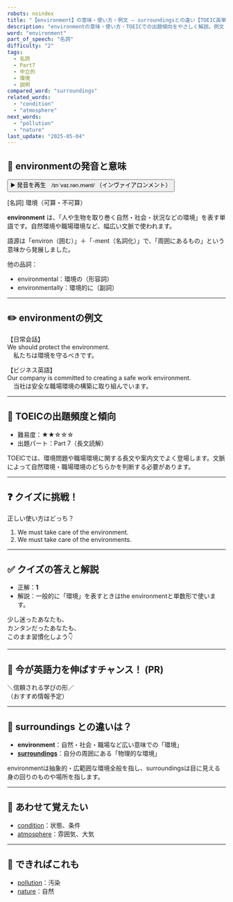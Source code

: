 ```yaml
---
robots: noindex
title: "【environment】の意味・使い方・例文 ― surroundingsとの違い【TOEIC英単語】"
description: "environmentの意味・使い方・TOEICでの出題傾向をやさしく解説。例文・クイズ付きでsurroundingsとの違いもわかりやすく学べます。"
word: "environment"
part_of_speech: "名詞"
difficulty: "2"
tags:
  - 名詞
  - Part7
  - 中立的
  - 環境
  - 説明
compared_word: "surroundings"
related_words:
  - "condition"
  - "atmosphere"
next_words:
  - "pollution"
  - "nature"
last_update: "2025-05-04"
---
```


## 🔰 environmentの発音と意味

<button class="play-audio" onclick="playTTS('environment')">
  <span class="play-audio-main">
    ▶️ 発音を再生　/ɪnˈvaɪ.rən.mənt/
  </span>
  <span class="play-audio-sub">
    （インヴァイアロンメント）
  </span>
</button>

[名詞] 環境（可算・不可算）

**environment** は、「人や生物を取り巻く自然・社会・状況などの環境」を表す単語です。自然環境や職場環境など、幅広い文脈で使われます。

語源は「environ（囲む）」＋「-ment（名詞化）」で、「周囲にあるもの」という意味から発展しました。

他の品詞：  
- environmental：環境の（形容詞）
- environmentally：環境的に（副詞）

---

## ✏️ environmentの例文

【日常会話】  
We should protect the environment.  
　私たちは環境を守るべきです。

【ビジネス英語】  
Our company is committed to creating a safe work environment.  
　当社は安全な職場環境の構築に取り組んでいます。

---

## 🎯 TOEICの出題頻度と傾向

- 難易度：★★☆☆☆
- 出題パート：Part 7（長文読解）

TOEICでは、環境問題や職場環境に関する長文や案内文でよく登場します。文脈によって自然環境・職場環境のどちらかを判断する必要があります。

---

## ❓ クイズに挑戦！

正しい使い方はどっち？

1. We must take care of the environment.
2. We must take care of the environments.

---

## ✅ クイズの答えと解説

- 正解：**1**
- 解説：一般的に「環境」を表すときはthe environmentと単数形で使います。

少し迷ったあなたも、  
カンタンだったあなたも、  
このまま習慣化しよう👇️

---

## 🚀 今が英語力を伸ばすチャンス！ (PR)

<div class="info-center">
＼信頼される学びの形／<br>  
（おすすめ情報予定）
</div>

---

## 🤔  surroundings との違いは？

- **environment**：自然・社会・職場など広い意味での「環境」
- **[surroundings](/word/surroundings)**：自分の周囲にある「物理的な環境」

environmentは抽象的・広範囲な環境全般を指し、surroundingsは目に見える身の回りのものや場所を指します。

---

## 🧩 あわせて覚えたい

- [condition](/word/condition)：状態、条件
- [atmosphere](/word/atmosphere)：雰囲気、大気

---

## 📖 できればこれも

- [pollution](/word/pollution)：汚染
- [nature](/word/nature)：自然

<!-- cvid: aid29_bid44 -->
